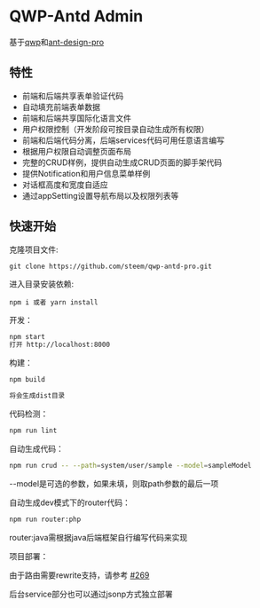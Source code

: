 # QWP-Antd Admin

基于[qwp](https://github.com/steem/qwp)和[ant-design-pro](https://github.com/ant-design/ant-design-pro.git)

## 特性
-   前端和后端共享表单验证代码
-   自动填充前端表单数据
-   前端和后端共享国际化语言文件
-   用户权限控制（开发阶段可按目录自动生成所有权限）
-   前端和后端代码分离，后端services代码可用任意语言编写
-   根据用户权限自动调整页面布局
-   完整的CRUD样例，提供自动生成CRUD页面的脚手架代码
-   提供Notification和用户信息菜单样例
-   对话框高度和宽度自适应
-   通过appSetting设置导航布局以及权限列表等

## 快速开始

克隆项目文件:

    git clone https://github.com/steem/qwp-antd-pro.git

进入目录安装依赖:

    npm i 或者 yarn install

开发：

```bash
npm start
打开 http://localhost:8000
```

构建：

```bash
npm build

将会生成dist目录
```

代码检测：

```bash
npm run lint
```

自动生成代码：

```bash
npm run crud -- --path=system/user/sample --model=sampleModel
```

--model是可选的参数，如果未填，则取path参数的最后一项

自动生成dev模式下的router代码：

```bash
npm run router:php
```

router:java需根据java后端框架自行编写代码来实现


项目部署：

由于路由需要rewrite支持，请参考
[#269](https://github.com/zuiidea/antd-admin/issues/269)

后台service部分也可以通过jsonp方式独立部署
